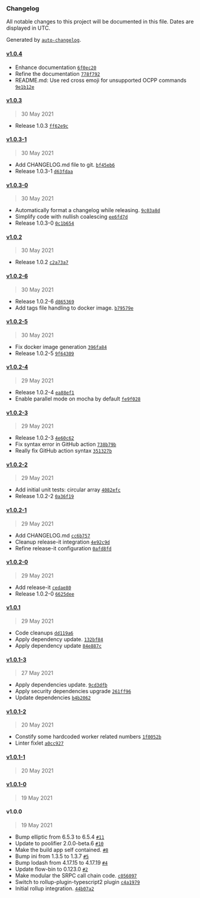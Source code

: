 ### Changelog

All notable changes to this project will be documented in this file. Dates are displayed in UTC.

Generated by [`auto-changelog`](https://github.com/CookPete/auto-changelog).

#### [v1.0.4](https://github.com/jerome-benoit/ev-simulator/compare/v1.0.3...v1.0.4)

- Enhance documentation [`6f0ec20`](https://github.com/jerome-benoit/ev-simulator/commit/6f0ec20eb58d0344c807ed297f9080191270697e)
- Refine the documentation [`778f792`](https://github.com/jerome-benoit/ev-simulator/commit/778f79241952fefd769c87b195e01e8101964928)
- README.md: Use red cross emoji for unsupported OCPP commands [`9e1b12e`](https://github.com/jerome-benoit/ev-simulator/commit/9e1b12e45e39c041e57442b641c8f1107ec3f8b3)

#### [v1.0.3](https://github.com/jerome-benoit/ev-simulator/compare/v1.0.3-1...v1.0.3)

> 30 May 2021

- Release 1.0.3 [`ff62e9c`](https://github.com/jerome-benoit/ev-simulator/commit/ff62e9c8adbdb20d56eb045c7e3f311bb09229da)

#### [v1.0.3-1](https://github.com/jerome-benoit/ev-simulator/compare/v1.0.3-0...v1.0.3-1)

> 30 May 2021

- Add CHANGELOG.md file to git. [`bf45eb6`](https://github.com/jerome-benoit/ev-simulator/commit/bf45eb680705907ff1cbb22a7ab94f39dd000213)
- Release 1.0.3-1 [`d63fdaa`](https://github.com/jerome-benoit/ev-simulator/commit/d63fdaaa7f95da871e596b1232dadeafc32b5540)

#### [v1.0.3-0](https://github.com/jerome-benoit/ev-simulator/compare/v1.0.2...v1.0.3-0)

> 30 May 2021

- Automatically format a changelog while releasing. [`9c03a8d`](https://github.com/jerome-benoit/ev-simulator/commit/9c03a8d55dd9c0e8653e954a9acf03f0247cbf20)
- Simplify code with nullish coalescing [`ee6fd7d`](https://github.com/jerome-benoit/ev-simulator/commit/ee6fd7d1fd6f2a15614797fa7e3c2e9794591dbe)
- Release 1.0.3-0 [`0c1b654`](https://github.com/jerome-benoit/ev-simulator/commit/0c1b654b6da7fd7067dbb72c48daec8fe551ca33)

#### [v1.0.2](https://github.com/jerome-benoit/ev-simulator/compare/v1.0.2-6...v1.0.2)

> 30 May 2021

- Release 1.0.2 [`c2a73a7`](https://github.com/jerome-benoit/ev-simulator/commit/c2a73a7142cecbd159810b00100d9aa6e6287675)

#### [v1.0.2-6](https://github.com/jerome-benoit/ev-simulator/compare/v1.0.2-5...v1.0.2-6)

> 30 May 2021

- Release 1.0.2-6 [`d865369`](https://github.com/jerome-benoit/ev-simulator/commit/d8653691d8d086717580aa8740fd19bb67f518cf)
- Add tags file handling to docker image. [`b79579e`](https://github.com/jerome-benoit/ev-simulator/commit/b79579e21c385c340738f3541ce6464b0eb2125f)

#### [v1.0.2-5](https://github.com/jerome-benoit/ev-simulator/compare/v1.0.2-4...v1.0.2-5)

> 30 May 2021

- Fix docker image generation [`396fa84`](https://github.com/jerome-benoit/ev-simulator/commit/396fa849e6977bbf094d51caa3616c09bebcc4e6)
- Release 1.0.2-5 [`9f64309`](https://github.com/jerome-benoit/ev-simulator/commit/9f64309c951ec41ae69cf9932a14af36c9ce9786)

#### [v1.0.2-4](https://github.com/jerome-benoit/ev-simulator/compare/v1.0.2-3...v1.0.2-4)

> 29 May 2021

- Release 1.0.2-4 [`ea88ef1`](https://github.com/jerome-benoit/ev-simulator/commit/ea88ef1db1f24c7cac770a63291ad0c906a42d95)
- Enable parallel mode on mocha by default [`fe9f028`](https://github.com/jerome-benoit/ev-simulator/commit/fe9f028b9aebb834c89473bba5b171adae062a0d)

#### [v1.0.2-3](https://github.com/jerome-benoit/ev-simulator/compare/v1.0.2-2...v1.0.2-3)

> 29 May 2021

- Release 1.0.2-3 [`4e60c62`](https://github.com/jerome-benoit/ev-simulator/commit/4e60c62f5c6218c73e650c33fa63708c8a516582)
- Fix syntax error in GitHub action [`738b79b`](https://github.com/jerome-benoit/ev-simulator/commit/738b79b2ad955a56f36e7cfd0d88412565f2bc1c)
- Really fix GitHub action syntax [`351327b`](https://github.com/jerome-benoit/ev-simulator/commit/351327b3e6fc06a4dfab8c56bc3ee2d3f7e680e0)

#### [v1.0.2-2](https://github.com/jerome-benoit/ev-simulator/compare/v1.0.2-1...v1.0.2-2)

> 29 May 2021

- Add initial unit tests: circular array [`4082efc`](https://github.com/jerome-benoit/ev-simulator/commit/4082efc1bec069b34506a467524b5d4bb9013202)
- Release 1.0.2-2 [`0a36f19`](https://github.com/jerome-benoit/ev-simulator/commit/0a36f1937cbabd4135df5dbe695757000e10f1cd)

#### [v1.0.2-1](https://github.com/jerome-benoit/ev-simulator/compare/v1.0.2-0...v1.0.2-1)

> 29 May 2021

- Add CHANGELOG.md [`cc6b757`](https://github.com/jerome-benoit/ev-simulator/commit/cc6b7578dafd1658a3a20a814d9cf75edff54996)
- Cleanup release-it integration [`4e92c9d`](https://github.com/jerome-benoit/ev-simulator/commit/4e92c9db08a7722a8fadf8803ca3d73af0a8250a)
- Refine release-it configuration [`0afd8fd`](https://github.com/jerome-benoit/ev-simulator/commit/0afd8fd8e18ae36bf5c890924cc3341e7ceb6ae0)

#### [v1.0.2-0](https://github.com/jerome-benoit/ev-simulator/compare/v1.0.1...v1.0.2-0)

> 29 May 2021

- Add release-it [`cedae80`](https://github.com/jerome-benoit/ev-simulator/commit/cedae80d006cd2bcbcecf471447eafd29bccd334)
- Release 1.0.2-0 [`6625dee`](https://github.com/jerome-benoit/ev-simulator/commit/6625deebc175173788acd4fd23c3f08b65b91ef4)

#### [v1.0.1](https://github.com/jerome-benoit/ev-simulator/compare/v1.0.1-3...v1.0.1)

> 29 May 2021

- Code cleanups [`dd119a6`](https://github.com/jerome-benoit/ev-simulator/commit/dd119a6bc8a78464c82e4d11d88e0fdbbae10537)
- Apply dependency update. [`132bf84`](https://github.com/jerome-benoit/ev-simulator/commit/132bf84f5fe59235437ec2190ff541981afbf918)
- Apply dependency update [`84e887c`](https://github.com/jerome-benoit/ev-simulator/commit/84e887cdee21a137425c440486808bcfc509b1f6)

#### [v1.0.1-3](https://github.com/jerome-benoit/ev-simulator/compare/v1.0.1-2...v1.0.1-3)

> 27 May 2021

- Apply dependencies update. [`9cd3dfb`](https://github.com/jerome-benoit/ev-simulator/commit/9cd3dfb0142c71014f00f7e484d6d7b57bd0ef7b)
- Apply security dependencies upgrade [`261ff96`](https://github.com/jerome-benoit/ev-simulator/commit/261ff96b25b1a98ec923c5fa009b10241ff5cad3)
- Update dependencies [`b4b2062`](https://github.com/jerome-benoit/ev-simulator/commit/b4b206259a8e638688a9bb60749688ee9ee88aac)

#### [v1.0.1-2](https://github.com/jerome-benoit/ev-simulator/compare/v1.0.1-1...v1.0.1-2)

> 20 May 2021

- Constify some hardcoded worker related numbers [`1f0052b`](https://github.com/jerome-benoit/ev-simulator/commit/1f0052b9fa7d0a13a1e85d8a0f761ba250af7fd5)
- Linter fixlet [`a0cc927`](https://github.com/jerome-benoit/ev-simulator/commit/a0cc9278424129c176b8e491891a2053eac03c59)

#### [v1.0.1-1](https://github.com/jerome-benoit/ev-simulator/compare/v1.0.1-0...v1.0.1-1)

> 20 May 2021

#### [v1.0.1-0](https://github.com/jerome-benoit/ev-simulator/compare/v1.0.0...v1.0.1-0)

> 19 May 2021

#### v1.0.0

> 19 May 2021

- Bump elliptic from 6.5.3 to 6.5.4 [`#11`](https://github.com/jerome-benoit/ev-simulator/pull/11)
- Update to poolifier 2.0.0-beta.6 [`#10`](https://github.com/jerome-benoit/ev-simulator/pull/10)
- Make the build app self contained. [`#8`](https://github.com/jerome-benoit/ev-simulator/pull/8)
- Bump ini from 1.3.5 to 1.3.7 [`#5`](https://github.com/jerome-benoit/ev-simulator/pull/5)
- Bump lodash from 4.17.15 to 4.17.19 [`#4`](https://github.com/jerome-benoit/ev-simulator/pull/4)
- Update flow-bin to 0.123.0 [`#2`](https://github.com/jerome-benoit/ev-simulator/pull/2)
- Make modular the SRPC call chain code. [`c056097`](https://github.com/jerome-benoit/ev-simulator/commit/c0560973d259dbce64a24d10bab46246596fa1d5)
- Switch to rollup-plugin-typescript2 plugin [`c4a1979`](https://github.com/jerome-benoit/ev-simulator/commit/c4a1979464bbf9c72508da3bda76bec4636dea32)
- Initial rollup integration. [`44b07a2`](https://github.com/jerome-benoit/ev-simulator/commit/44b07a217a304640bef57f9e84cdafb240763a61)

